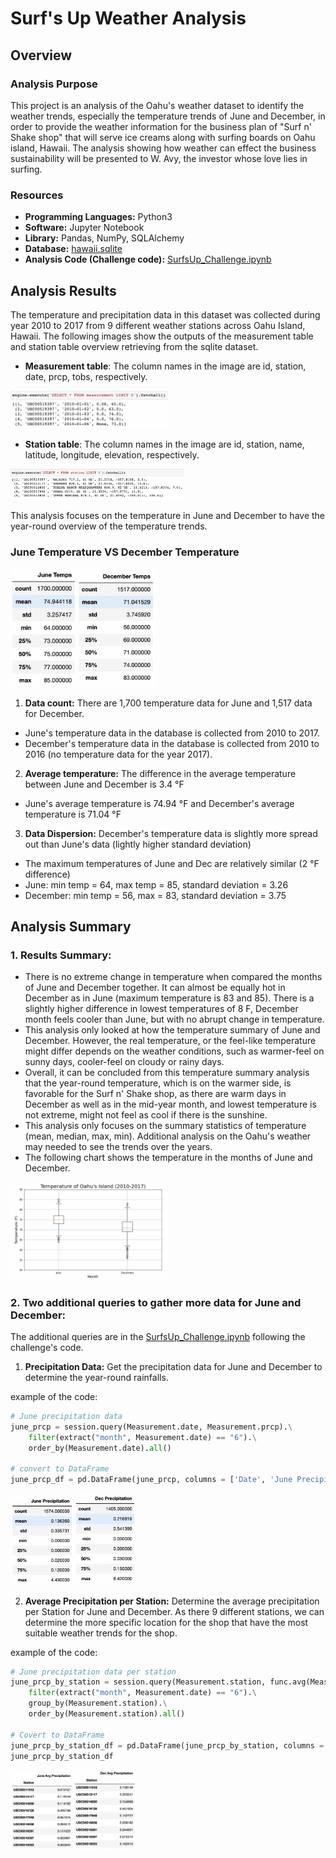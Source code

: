 # Surf's Up Weather Analysis
## Overview
### Analysis Purpose
This project is an analysis of the Oahu's weather dataset to identify the weather trends, especially the temperature trends of June and December, in order to provide the weather information for the business plan of "Surf n' Shake shop" that will serve ice creams along with surfing boards on Oahu island, Hawaii. The analysis showing how weather can effect the business sustainability will be presented to W. Avy, the investor whose love lies in surfing.

### Resources
+ **Programming Languages:** Python3
+ **Software:** Jupyter Notebook
+ **Library:** Pandas, NumPy, SQLAlchemy
+ **Database:** [hawaii.sqlite](https://github.com/asama-w/surfs_up/blob/main/hawaii.sqlite)
+ **Analysis Code (Challenge code):** [SurfsUp_Challenge.ipynb](https://github.com/asama-w/surfs_up/blob/main/SurfsUp_Challenge.ipynb)


## Analysis Results
The temperature and precipitation data in this dataset was collected during year 2010 to 2017 from 9 different weather stations across Oahu Island, Hawaii. The following images show the outputs of the measurement table and station table overview retrieving from the sqlite dataset.

+ **Measurement table**:
The column names in the image are id, station, date, prcp, tobs, respectively.

<img src= https://github.com/asama-w/surfs_up/blob/main/Additional_Images/measurement_table_output.png width="50%" height="50%">

+ **Station table**:
The column names in the image are id, station, name, latitude, longitude, elevation, respectively.

<img src= https://github.com/asama-w/surfs_up/blob/main/Additional_Images/station_table_output.png width="55%" height="55%">

This analysis focuses on the temperature in June and December to have the year-round overview of the temperature trends.

### June Temperature VS December Temperature

<img src= https://github.com/asama-w/surfs_up/blob/main/Additional_Images/June_Temps.png width="21%" height="21%"><img src= https://github.com/asama-w/surfs_up/blob/main/Additional_Images/Dec_Temps.png width="25%" height="25%">

1. **Data count:** There are 1,700 temperature data for June and 1,517 data for December. 
  + June's temperature data in the database is collected from 2010 to 2017.
  + December's temperature data in the database is collected from 2010 to 2016 (no temperature data for the year 2017).

2. **Average temperature:** The difference in the average temperature between June and December is 3.4 °F
  + June's average temperature is 74.94 °F and December's average temperature is 71.04 °F

3. **Data Dispersion:** December's temperature data is slightly more spread out than June's data (lightly higher standard deviation)
  + The maximum temperatures of June and Dec are relatively similar (2 °F difference)
  + June: min temp = 64, max temp = 85, standard deviation = 3.26
  + December: min temp = 56, max = 83, standard deviation = 3.75


## Analysis Summary
### 1. Results Summary:
  + There is no extreme change in temperature when compared the months of June and December together. It can almost be equally hot in December as in June (maximum temperature is 83 and 85). There is a slightly higher difference in lowest temperatures of 8 F, December month feels cooler than June, but with no abrupt change in temperature.
  + This analysis only looked at how the temperature summary of June and December. However, the real temperature, or the feel-like temperature might differ depends on the weather conditions, such as warmer-feel on sunny days, cooler-feel on cloudy or rainy days.
  + Overall, it can be concluded from this temperature summary analysis that the year-round temperature, which is on the warmer side, is favorable for the Surf n' Shake shop, as there are warm days in December as well as in the mid-year month, and lowest temperature is not extreme, might not feel as cool if there is the sunshine.
  + This analysis only focuses on the summary statistics of temperature (mean, median, max, min). Additional analysis on the Oahu's weather may needed to see the trends over the years.
  + The following chart shows the temperature in the months of June and December.
 
<img src= https://github.com/asama-w/surfs_up/blob/main/Additional_Images/Temps_chart.png width="50%" height="50%">
  
### 2. Two additional queries to gather more data for June and December:

The additional queries are in the [SurfsUp_Challenge.ipynb](https://github.com/asama-w/surfs_up/blob/main/SurfsUp_Challenge.ipynb) following the challenge's code.

  1. **Precipitation Data:** Get the precipitation data for June and December to determine the year-round rainfalls.

example of the code:
```python
# June precipitation data
june_prcp = session.query(Measurement.date, Measurement.prcp).\
    filter(extract("month", Measurement.date) == "6").\
    order_by(Measurement.date).all()

# convert to DataFrame
june_prcp_df = pd.DataFrame(june_prcp, columns = ['Date', 'June Precipitation']).set_index('Date')
```
 <img src= https://github.com/asama-w/surfs_up/blob/main/Additional_Images/June_Precipitation.png width="20%" height="20%"><img src= https://github.com/asama-w/surfs_up/blob/main/Additional_Images/Dec_Precipitation.png width="20%" height="20%">
  
  2. **Average Precipitation per Station:** Determine the average precipitation per Station for June and December. As there 9 different stations, we can determine the more specific location for the shop that have the most suitable weather trends for the shop.

example of the code:
```python
# June precipitation data per station
june_prcp_by_station = session.query(Measurement.station, func.avg(Measurement.prcp)).\
    filter(extract("month", Measurement.date) == "6").\
    group_by(Measurement.station).\
    order_by(Measurement.station).all()
    
# Covert to DataFrame
june_prcp_by_station_df = pd.DataFrame(june_prcp_by_station, columns = ['Station', 'June Avg Precipitation']).set_index('Station')
june_prcp_by_station_df
```

<img src= https://github.com/asama-w/surfs_up/blob/main/Additional_Images/Avg_prcp_by%20_station_June.png width="20%" height="20%"><img src= https://github.com/asama-w/surfs_up/blob/main/Additional_Images/Avg_prcp_by%20_station_Dec.png width="20%" height="20%">

